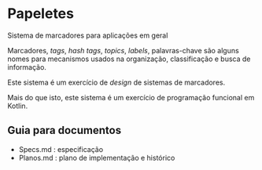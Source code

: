 # Papeletes

Sistema de marcadores para aplicações em geral

Marcadores, _tags_, _hash tags_, _topics_, _labels_, palavras-chave 
são alguns nomes para mecanismos usados 
na organização, classificação e busca de informação.

Este sistema é um exercício de _design_ de sistemas de marcadores.

Mais do que isto, este sistema é um exercício de programação funcional em Kotlin.

## Guia para documentos

* Specs.md : especificação
* Planos.md : plano de implementação e histórico
